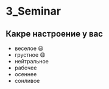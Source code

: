 # 3_Seminar

## Какре настроение у вас
* веселое :smiley:
* грустное :weary:
* нейтральное
* рабочее
* осеннее
* сонливое 